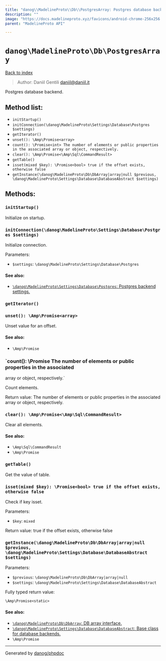 ```yaml
---
title: "danog\\MadelineProto\\Db\\PostgresArray: Postgres database backend."
description: ""
image: "https://docs.madelineproto.xyz/favicons/android-chrome-256x256.png"
parent: "MadelineProto API"

---
```

# `danog\MadelineProto\Db\PostgresArray`
[Back to index](../../../index.html)

> Author: Daniil Gentili <daniil@daniil.it>  
  

Postgres database backend.  




## Method list:
* `initStartup()`
* `initConnection(\danog\MadelineProto\Settings\Database\Postgres $settings)`
* `getIterator()`
* `unset(): \Amp\Promise<array>`
* `count(): \Promise<int> The number of elements or public properties in the associated
array or object, respectively.`
* `clear(): \Amp\Promise<\Amp\Sql\CommandResult>`
* `getTable()`
* `isset(mixed $key): \Promise<bool> true if the offset exists, otherwise false`
* `getInstance(\danog\MadelineProto\Db\DbArray|array|null $previous, \danog\MadelineProto\Settings\Database\DatabaseAbstract $settings)`

## Methods:
### `initStartup()`

Initialize on startup.



### `initConnection(\danog\MadelineProto\Settings\Database\Postgres $settings)`

Initialize connection.


Parameters:

* `$settings`: `\danog\MadelineProto\Settings\Database\Postgres`   


#### See also: 
* [`\danog\MadelineProto\Settings\Database\Postgres`: Postgres backend settings.](../../../danog/MadelineProto/Settings/Database/Postgres.html)




### `getIterator()`





### `unset(): \Amp\Promise<array>`

Unset value for an offset.


#### See also: 
* `\Amp\Promise`




### `count(): \Promise<int> The number of elements or public properties in the associated
array or object, respectively.`

Count elements.


Return value: The number of elements or public properties in the associated
array or object, respectively.


### `clear(): \Amp\Promise<\Amp\Sql\CommandResult>`

Clear all elements.


#### See also: 
* `\Amp\Sql\CommandResult`
* `\Amp\Promise`




### `getTable()`

Get the value of table.



### `isset(mixed $key): \Promise<bool> true if the offset exists, otherwise false`

Check if key isset.


Parameters:

* `$key`: `mixed`   


Return value: true if the offset exists, otherwise false


### `getInstance(\danog\MadelineProto\Db\DbArray|array|null $previous, \danog\MadelineProto\Settings\Database\DatabaseAbstract $settings)`




Parameters:

* `$previous`: `\danog\MadelineProto\Db\DbArray|array|null`   
* `$settings`: `\danog\MadelineProto\Settings\Database\DatabaseAbstract`   


Fully typed return value:
```
\Amp\Promise<static>
```
#### See also: 
* [`\danog\MadelineProto\Db\DbArray`: DB array interface.](../../../danog/MadelineProto/Db/DbArray.html)
* [`\danog\MadelineProto\Settings\Database\DatabaseAbstract`: Base class for database backends.](../../../danog/MadelineProto/Settings/Database/DatabaseAbstract.html)
* `\Amp\Promise`




---
Generated by [danog/phpdoc](https://phpdoc.daniil.it)
